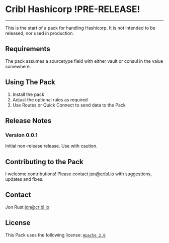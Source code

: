 # Cribl Hashicorp !PRE-RELEASE!
----

This is the start of a pack for handling Hashicorp. It is not intended to be released, nor used in production.

## Requirements

The pack assumes a sourcetype field with either vault or consul in the value somewhere.

## Using The Pack

1. Install the pack
2. Adjust the optional rules as required
3. Use Routes or Quick Connect to send data to the Pack

## Release Notes

### Version 0.0.1
Initial non-release release. Use with caution.

## Contributing to the Pack
I welcome contributions! Please contact <jon@cribl.io> with suggestions, updates and fixes.

## Contact
Jon Rust <jon@cribl.io>


## License
This Pack uses the following license: [`Apache 2.0`](https://github.com/criblio/appscope/blob/master/LICENSE)

